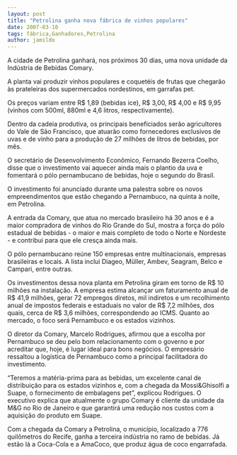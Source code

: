 ```yaml
---
layout: post
title: "Petrolina ganha nova fábrica de vinhos populares"
date: 2007-03-10
tags: fábrica,Ganhadores,Petrolina
author: jamildo
---
```

A cidade de Petrolina ganhar&aacute;, nos pr&oacute;ximos 30 dias, uma nova unidade da Ind&uacute;stria de Bebidas Comary.

A planta vai produzir vinhos populares e coquet&eacute;is de frutas que chegar&atilde;o &agrave;s prateleiras dos supermercados nordestinos, em garrafas pet.

Os pre&ccedil;os variam entre R$ 1,89 (bebidas ice), R$ 3,00, R$ 4,00 e R$ 9,95 (vinhos com 500ml, 880ml e 4,6 litros, respectivamente).

Dentro da cadeia produtiva, os principais beneficiados ser&atilde;o agricultores do Vale de S&atilde;o Francisco, que atuar&atilde;o como fornecedores exclusivos de uvas e de vinho para a produ&ccedil;&atilde;o de 27 milh&otilde;es de litros de bebidas, por m&ecirc;s.

O secret&aacute;rio de Desenvolvimento Econ&ocirc;mico, Fernando Bezerra Coelho, disse que o investimento vai aquecer ainda mais o plantio da uva e fomentar&aacute; o p&oacute;lo pernambucano de bebidas, hoje o segundo do Brasil.

O investimento foi anunciado durante uma palestra sobre os novos empreendimentos que est&atilde;o chegando a Pernambuco, na quinta &agrave; noite, em Petrolina.

A entrada da Comary, que atua no mercado brasileiro h&aacute; 30 anos e &eacute; a maior compradora de vinhos do Rio Grande do Sul, mostra a for&ccedil;a do p&oacute;lo estadual de bebidas - o maior e mais completo de todo o Norte e Nordeste - e contribui para que ele cres&ccedil;a ainda mais.

O p&oacute;lo pernambucano re&uacute;ne 150 empresas entre multinacionais, empresas brasileiras e locais. A lista inclui Diageo, M&uuml;ller, Ambev, Seagram, Belco e Campari, entre outras.

Os investimentos dessa nova planta em Petrolina giram em torno de R$ 10 milh&otilde;es na instala&ccedil;&atilde;o. A empresa estima alcan&ccedil;ar um faturamento anual de R$ 41,9 milh&otilde;es, gerar 72 empregos diretos, mil indiretos e um recolhimento anual de impostos federais e estaduais no valor de R$ 7,2 milh&otilde;es, dos quais, cerca de R$ 3,6 milh&otilde;es, correspondendo ao ICMS. Quanto ao mercado, o foco ser&aacute; Pernambuco e os estados vizinhos.

O diretor da Comary, Marcelo Rodrigues, afirmou que a escolha por Pernambuco se deu pelo bom relacionamento com o governo e por acreditar que, hoje, &eacute; lugar ideal para bons neg&oacute;cios. O empres&aacute;rio ressaltou a log&iacute;stica de Pernambuco como a principal facilitadora do investimento.

&ldquo;Teremos a mat&eacute;ria-prima para as bebidas, um excelente canal de distribui&ccedil;&atilde;o para os estados vizinhos e, com a chegada da Mossi&amp;Ghisolfi a Suape, o fornecimento de embalagens pet&rdquo;, explicou Rodrigues. O executivo explica que atualmente o grupo Comary &eacute; cliente da unidade da M&amp;G no Rio de Janeiro e que garantir&aacute; uma redu&ccedil;&atilde;o nos custos com a aquisi&ccedil;&atilde;o do produto em Suape.

Com a chegada da Comary a Petrolina, o munic&iacute;pio, localizado a 776 quil&ocirc;metros do Recife, ganha a terceira ind&uacute;stria no ramo de bebidas. J&aacute; est&atilde;o l&aacute; a Coca-Cola e a AmaCoco, que produz &aacute;gua de coco engarrafada.